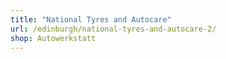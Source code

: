 ```yaml
---
title: "National Tyres and Autocare"
url: /edinburgh/national-tyres-and-autocare-2/
shop: Autowerkstatt
---
```

